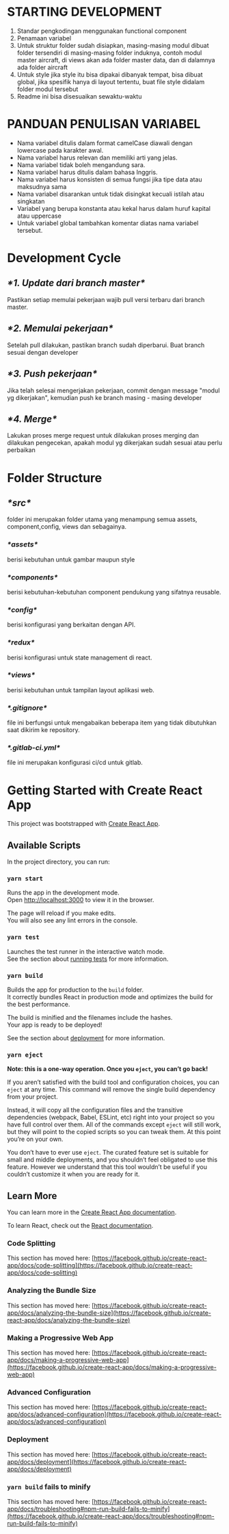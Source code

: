 # STARTING DEVELOPMENT

1. Standar pengkodingan menggunakan functional component
2. Penamaan variabel
3. Untuk struktur folder sudah disiapkan, masing-masing modul dibuat folder tersendiri di masing-masing folder induknya, contoh modul master aircraft, di views akan ada folder master data, dan di dalamnya ada folder aircraft
4. Untuk style jika style itu bisa dipakai dibanyak tempat, bisa dibuat global, jika spesifik hanya di layout tertentu, buat file style didalam folder modul tersebut
5. Readme ini bisa disesuaikan sewaktu-waktu



# PANDUAN PENULISAN VARIABEL
- Nama variabel ditulis dalam format camelCase diawali dengan lowercase pada karakter awal.
- Nama variabel harus relevan dan memiliki arti yang jelas.
- Nama variabel tidak boleh mengandung sara.
- Nama variabel harus ditulis dalam bahasa Inggris.
- Nama variabel harus konsisten di semua fungsi jika tipe data atau maksudnya sama
- Nama variabel disarankan untuk tidak disingkat kecuali istilah atau singkatan
- Variabel yang berupa konstanta atau kekal harus dalam huruf kapital atau uppercase
- Untuk variabel global tambahkan komentar diatas nama variabel tersebut.



# Development Cycle

## ***\*1. Update dari branch master\****

Pastikan setiap memulai pekerjaan wajib pull versi terbaru dari branch master.

## ***\*2. Memulai pekerjaan\****

Setelah pull dilakukan, pastikan branch sudah diperbarui. Buat branch sesuai dengan developer

## ***\*3. Push pekerjaan\****

Jika telah selesai mengerjakan pekerjaan, commit dengan message "modul yg dikerjakan", kemudian push ke branch masing - masing developer

## ***\*4. Merge\****

Lakukan proses merge request untuk dilakukan proses merging dan dilakukan pengecekan, apakah modul yg dikerjakan sudah sesuai atau perlu perbaikan



# Folder Structure

## ***\*src\****

folder ini merupakan folder utama yang menampung semua assets, component,config, views dan sebagainya.

### ***\*assets\****

berisi kebutuhan untuk gambar maupun style

### ***\*components\****

berisi kebutuhan-kebutuhan component pendukung yang sifatnya reusable.

### ***\*config\****

berisi konfigurasi yang berkaitan dengan API.

### ***\*redux\****

berisi konfigurasi untuk state management di react.

### ***\*views\****

berisi kebutuhan untuk tampilan layout aplikasi web.

### ***\*.gitignore\****

file ini berfungsi untuk mengabaikan beberapa item yang tidak dibutuhkan saat dikirim ke repository.

### ***\*.gitlab-ci.yml\****

file ini merupakan konfigurasi ci/cd untuk gitlab.



# Getting Started with Create React App

This project was bootstrapped with [Create React App](https://github.com/facebook/create-react-app).

## Available Scripts

In the project directory, you can run:

### `yarn start`

Runs the app in the development mode.\
Open [http://localhost:3000](http://localhost:3000) to view it in the browser.

The page will reload if you make edits.\
You will also see any lint errors in the console.

### `yarn test`

Launches the test runner in the interactive watch mode.\
See the section about [running tests](https://facebook.github.io/create-react-app/docs/running-tests) for more information.

### `yarn build`

Builds the app for production to the `build` folder.\
It correctly bundles React in production mode and optimizes the build for the best performance.

The build is minified and the filenames include the hashes.\
Your app is ready to be deployed!

See the section about [deployment](https://facebook.github.io/create-react-app/docs/deployment) for more information.

### `yarn eject`

**Note: this is a one-way operation. Once you `eject`, you can’t go back!**

If you aren’t satisfied with the build tool and configuration choices, you can `eject` at any time. This command will remove the single build dependency from your project.

Instead, it will copy all the configuration files and the transitive dependencies (webpack, Babel, ESLint, etc) right into your project so you have full control over them. All of the commands except `eject` will still work, but they will point to the copied scripts so you can tweak them. At this point you’re on your own.

You don’t have to ever use `eject`. The curated feature set is suitable for small and middle deployments, and you shouldn’t feel obligated to use this feature. However we understand that this tool wouldn’t be useful if you couldn’t customize it when you are ready for it.

## Learn More

You can learn more in the [Create React App documentation](https://facebook.github.io/create-react-app/docs/getting-started).

To learn React, check out the [React documentation](https://reactjs.org/).

### Code Splitting

This section has moved here: [https://facebook.github.io/create-react-app/docs/code-splitting](https://facebook.github.io/create-react-app/docs/code-splitting)

### Analyzing the Bundle Size

This section has moved here: [https://facebook.github.io/create-react-app/docs/analyzing-the-bundle-size](https://facebook.github.io/create-react-app/docs/analyzing-the-bundle-size)

### Making a Progressive Web App

This section has moved here: [https://facebook.github.io/create-react-app/docs/making-a-progressive-web-app](https://facebook.github.io/create-react-app/docs/making-a-progressive-web-app)

### Advanced Configuration

This section has moved here: [https://facebook.github.io/create-react-app/docs/advanced-configuration](https://facebook.github.io/create-react-app/docs/advanced-configuration)

### Deployment

This section has moved here: [https://facebook.github.io/create-react-app/docs/deployment](https://facebook.github.io/create-react-app/docs/deployment)

### `yarn build` fails to minify

This section has moved here: [https://facebook.github.io/create-react-app/docs/troubleshooting#npm-run-build-fails-to-minify](https://facebook.github.io/create-react-app/docs/troubleshooting#npm-run-build-fails-to-minify)
